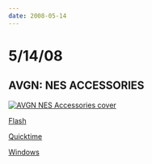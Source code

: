 ```yaml
---
date: 2008-05-14
---
```

# 5/14/08

## AVGN: NES ACCESSORIES

[![AVGN NES Accessories cover](https://i.imgur.com/LeiHLHF.jpg)](https://web.archive.org/web/20091114232448/http://www.gametrailers.com/player/34014.html)

[Flash](https://web.archive.org/web/20091114232448/http://www.gametrailers.com/player/34014.html?type=flv)

[Quicktime](https://web.archive.org/web/20091114232448/http://www.gametrailers.com/player/34014.html?type=mov)

[Windows](https://web.archive.org/web/20091114232448/http://www.gametrailers.com/player/34014.html?type=wmv)